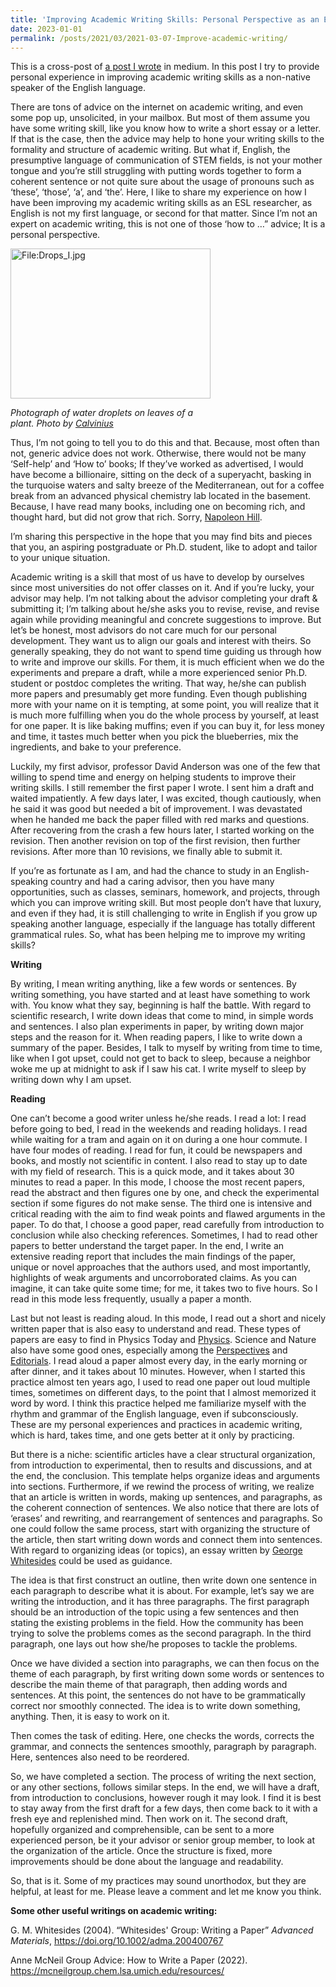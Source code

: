 ```yaml
---
title: 'Improving Academic Writing Skills: Personal Perspective as an ESL Researcher'
date: 2023-01-01
permalink: /posts/2021/03/2021-03-07-Improve-academic-writing/ 
---
```

This is a cross-post of [a post I wrote](https://medium.com/@mahmutruzi/improving-academic-writing-skills-personal-perspective-of-an-esl-researcher-491c60a6d8db) in medium. In this post I try to provide personal experience in improving academic writing skills as a non-native speaker of the English language.  

There are tons of advice on the internet on academic writing, and even some pop up, unsolicited, in your mailbox. But most of them assume you have some writing skill, like you know how to write a short essay or a letter. If that is the case, then the advice may help to hone your writing skills to the formality and structure of academic writing.
But what if, English, the presumptive language of communication of STEM fields, is not your mother tongue and you’re still struggling with putting words together to form a coherent sentence or not quite sure about the usage of pronouns such as ‘these’, ‘those’, ‘a’, and ‘the’.
Here, I like to share my experience on how I have been improving my academic writing skills as an ESL researcher, as English is not my first language, or second for that matter. Since I’m not an expert on academic writing, this is not one of those ‘how to …” advice; It is a personal perspective.

<div class="wp-caption aligncenter" style="width: 330px; border: 0;">
  <p>
    <img class="aligncenter" src="https://upload.wikimedia.org/wikipedia/commons/thumb/d/d9/Humanités_Numériques.JPG/320px-Humanités_Numériques.JPG" alt="File:Drops_I.jpg" width="320" height="240" />
  </p>
  
  <p class="wp-caption-text">
    <em>Photograph of water droplets on leaves of a plant. Photo by <a href="https://commons.wikimedia.org/wiki/File:Humanités_Numériques.JPG">Calvinius</a></em>
  </p>
</div>

Thus, I’m not going to tell you to do this and that. Because, most often than not, generic advice does not work. Otherwise, there would not be many ‘Self-help’ and ‘How to’ books; If they’ve worked as advertised, I would have become a billionaire, sitting on the deck of a superyacht, basking in the turquoise waters and salty breeze of the Mediterranean, out for a coffee break from an advanced physical chemistry lab located in the basement. Because, I have read many books, including one on becoming rich, and thought hard, but did not grow that rich. Sorry, [Napoleon Hill](https://www.goodreads.com/book/show/30186948-think-and-grow-rich).


I’m sharing this perspective in the hope that you may find bits and pieces that you, an aspiring postgraduate or Ph.D. student, like to adopt and tailor to your unique situation.

Academic writing is a skill that most of us have to develop by ourselves since most universities do not offer classes on it. And if you’re lucky, your advisor may help. I’m not talking about the advisor completing your draft & submitting it; I’m talking about he/she asks you to revise, revise, and revise again while providing meaningful and concrete suggestions to improve.
But let’s be honest, most advisors do not care much for our personal development. They want us to align our goals and interest with theirs. So generally speaking, they do not want to spend time guiding us through how to write and improve our skills. For them, it is much efficient when we do the experiments and prepare a draft, while a more experienced senior Ph.D. student or postdoc completes the writing. That way, he/she can publish more papers and presumably get more funding. Even though publishing more with your name on it is tempting, at some point, you will realize that it is much more fulfilling when you do the whole process by yourself, at least for one paper. It is like baking muffins; even if you can buy it, for less money and time, it tastes much better when you pick the blueberries, mix the ingredients, and bake to your preference.

Luckily, my first advisor, professor David Anderson was one of the few that willing to spend time and energy on helping students to improve their writing skills. I still remember the first paper I wrote. I sent him a draft and waited impatiently. A few days later, I was excited, though cautiously, when he said it was good but needed a bit of improvement. I was devastated when he handed me back the paper filled with red marks and questions. After recovering from the crash a few hours later, I started working on the revision. Then another revision on top of the first revision, then further revisions. After more than 10 revisions, we finally able to submit it.

If you’re as fortunate as I am, and had the chance to study in an English-speaking country and had a caring advisor, then you have many opportunities, such as classes, seminars, homework, and projects, through which you can improve writing skill. But most people don’t have that luxury, and even if they had, it is still challenging to write in English if you grow up speaking another language, especially if the language has totally different grammatical rules.
So, what has been helping me to improve my writing skills?

**Writing**

By writing, I mean writing anything, like a few words or sentences. By writing something, you have started and at least have something to work with. You know what they say, beginning is half the battle. With regard to scientific research, I write down ideas that come to mind, in simple words and sentences. I also plan experiments in paper, by writing down major steps and the reason for it. When reading papers, I like to write down a summary of the paper. Besides, I talk to myself by writing from time to time, like when I got upset, could not get to back to sleep, because a neighbor woke me up at midnight to ask if I saw his cat. I write myself to sleep by writing down why I am upset.

**Reading**

One can’t become a good writer unless he/she reads. I read a lot: I read before going to bed, I read in the weekends and reading holidays. I read while waiting for a tram and again on it on during a one hour commute. I have four modes of reading. I read for fun, it could be newspapers and books, and mostly not scientific in content. I also read to stay up to date with my field of research. This is a quick mode, and it takes about 30 minutes to read a paper. In this mode, I choose the most recent papers, read the abstract and then figures one by one, and check the experimental section if some figures do not make sense. The third one is intensive and critical reading with the aim to find weak points and flawed arguments in the paper. To do that, I choose a good paper, read carefully from introduction to conclusion while also checking references. Sometimes, I had to read other papers to better understand the target paper. In the end, I write an extensive reading report that includes the main findings of the paper, unique or novel approaches that the authors used, and most importantly, highlights of weak arguments and uncorroborated claims. As you can imagine, it can take quite some time; for me, it takes two to five hours. So I read in this mode less frequently, usually a paper a month.

Last but not least is reading aloud. In this mode, I read out a short and nicely written paper that is also easy to understand and read. These types of papers are easy to find in Physics Today and [Physics](https://physics.aps.org/articles/v14/32). Science and Nature also have some good ones, especially among the [Perspectives](https://www.science.org/doi/10.1126/science.aah4439) and [Editorials](https://www.science.org/doi/10.1126/science.aaz6490). I read aloud a paper almost every day, in the early morning or after dinner, and it takes about 10 minutes. However, when I started this practice almost ten years ago, I used to read one paper out loud multiple times, sometimes on different days, to the point that I almost memorized it word by word. I think this practice helped me familiarize myself with the rhythm and grammar of the English language, even if subconsciously.
These are my personal experiences and practices in academic writing, which is hard, takes time, and one gets better at it only by practicing.

But there is a niche: scientific articles have a clear structural organization, from introduction to experimental, then to results and discussions, and at the end, the conclusion. This template helps organize ideas and arguments into sections. Furthermore, if we rewind the process of writing, we realize that an article is written in words, making up sentences, and paragraphs, as the coherent connection of sentences. We also notice that there are lots of ‘erases’ and rewriting, and rearrangement of sentences and paragraphs.
So one could follow the same process, start with organizing the structure of the article, then start writing down words and connect them into sentences. With regard to organizing ideas (or topics), an essay written by [George Whitesides](https://onlinelibrary.wiley.com/doi/abs/10.1002/adma.200400767) could be used as guidance.

The idea is that first construct an outline, then write down one sentence in each paragraph to describe what it is about. For example, let’s say we are writing the introduction, and it has three paragraphs. The first paragraph should be an introduction of the topic using a few sentences and then stating the existing problems in the field. How the community has been trying to solve the problems comes as the second paragraph. In the third paragraph, one lays out how she/he proposes to tackle the problems.

Once we have divided a section into paragraphs, we can then focus on the theme of each paragraph, by first writing down some words or sentences to describe the main theme of that paragraph, then adding words and sentences. At this point, the sentences do not have to be grammatically correct nor smoothly connected. The idea is to write down something, anything. Then, it is easy to work on it.

Then comes the task of editing. Here, one checks the words, corrects the grammar, and connects the sentences smoothly, paragraph by paragraph. Here, sentences also need to be reordered.

So, we have completed a section. The process of writing the next section, or any other sections, follows similar steps. In the end, we will have a draft, from introduction to conclusions, however rough it may look. I find it is best to stay away from the first draft for a few days, then come back to it with a fresh eye and replenished mind. Then work on it. The second draft, hopefully organized and comprehensible, can be sent to a more experienced person, be it your advisor or senior group member, to look at the organization of the article. Once the structure is fixed, more improvements should be done about the language and readability.

So, that is it. Some of my practices may sound unorthodox, but they are helpful, at least for me. Please leave a comment and let me know you think.


**Some other useful writings on academic writing:**

G. M. Whitesides (2004). “Whitesides' Group: Writing a Paper” _Advanced Materials_, <https://doi.org/10.1002/adma.200400767>

Anne McNeil Group Advice: How to Write a Paper (2022).  <https://mcneilgroup.chem.lsa.umich.edu/resources/>


